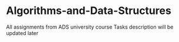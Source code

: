 # Algorithms-and-Data-Structures
All assignments from ADS university course
Tasks description will be updated later
